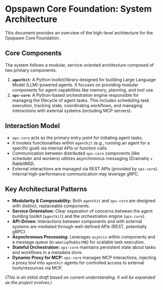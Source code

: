 # Opspawn Core Foundation: System Architecture

This document provides an overview of the high-level architecture for the Opspawn Core Foundation.

## Core Components

The system follows a modular, service-oriented architecture composed of two primary components:

1.  **`agentkit`**: A Python toolkit/library designed for building Large Language Model (LLM)-powered agents. It focuses on providing modular components for agent capabilities like memory, planning, and tool use.
2.  **`ops-core`**: A Python-based orchestration engine responsible for managing the lifecycle of agent tasks. This includes scheduling task execution, tracking state, coordinating workflows, and managing interactions with external systems (including MCP servers).

## Interaction Model

-   `ops-core` acts as the primary entry point for initiating agent tasks.
-   It invokes functionalities within `agentkit` (e.g., running an agent for a specific goal) via internal APIs or function calls.
-   Communication between distributed `ops-core` components (like scheduler and workers) utilizes asynchronous messaging (Dramatiq + RabbitMQ).
-   External interactions are managed via REST APIs (provided by `ops-core`). Internal high-performance communication may leverage gRPC.

## Key Architectural Patterns

-   **Modularity & Composability:** Both `agentkit` and `ops-core` are designed with distinct, replaceable components.
-   **Service Orientation:** Clear separation of concerns between the agent building toolkit (`agentkit`) and the orchestration engine (`ops-core`).
-   **API-Driven:** Interactions between components and with external systems are mediated through well-defined APIs (REST, potentially gRPC).
-   **Asynchronous Processing:** Leverages `asyncio` within components and a message queue (`Dramatiq`/`RabbitMQ`) for scalable task execution.
-   **Stateful Orchestration:** `ops-core` maintains persistent state about tasks and workflows in a metadata store.
-   **Dynamic Proxy for MCP:** `ops-core` manages MCP interactions, injecting a proxy tool into `agentkit` agents for controlled access to external tools/resources via MCP.

*(This is an initial draft based on current understanding. It will be expanded as the project evolves.)*
